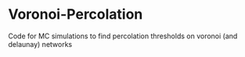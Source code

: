 # Voronoi-Percolation

Code for MC simulations to find percolation thresholds on voronoi (and delaunay) networks
